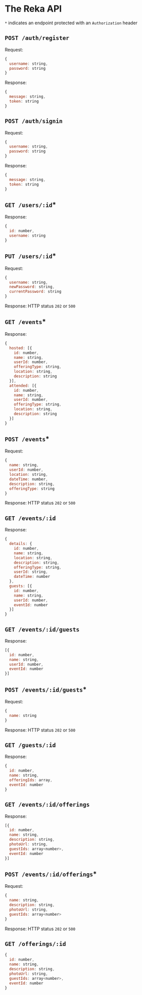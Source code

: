 # The Reka API

`*` indicates an endpoint protected with an `Authorization` header

## `POST /auth/register`

Request:

```js
{
  username: string,
  password: string
}
```

Response:

```js
{
  message: string,
  token: string
}
```


## `POST /auth/signin`

Request:

```js
{
  username: string,
  password: string
}
```

Response:

```js
{
  message: string,
  token: string
}
```


## `GET /users/:id`*

Response:

```js
{
  id: number,
  username: string
}
```


## `PUT /users/:id`*

Request:

```js
{
  username: string,
  newPassword: string,
  currentPassword: string
}
```

Response: HTTP status `202` or `500`


## `GET /events`*

Response:

```js
{
  hosted: [{
    id: number,
    name: string,
    userId: number,
    offeringType: string,
    location: string,
    description: string
  }],
  attended: [{
    id: number,
    name: string,
    userId: number,
    offeringType: string,
    location: string,
    description: string
  }]
}
```


## `POST /events`*

Request:

```js
{
  name: string,
  userId: number,
  location: string,
  dateTime: number,
  description: string,
  offeringType: string
}
```

Response: HTTP status `202` or `500`


## `GET /events/:id`

Response:

```js
{
  details: {
    id: number,
    name: string,
    location: string,
    description: string,
    offeringType: string,
    userId: string,
    dateTime: number
  },
  guests: [{
    id: number,
    name: string,
    userId: number,
    eventId: number
  }]
}
```


## `GET /events/:id/guests`

Response:

```js
[{
  id: number,
  name: string,
  userId: number,
  eventId: number
}]
```


## `POST /events/:id/guests`*

Request:

```js
{
  name: string
}
```

Response: HTTP status `202` or `500`


## `GET /guests/:id`

Response:

```js
{
  id: number,
  name: string,
  offeringIds: array,
  eventId: number
}
```


## `GET /events/:id/offerings`

Response:

```js
[{
  id: number,
  name: string,
  description: string,
  photoUrl: string,
  guestIds: array<number>,
  eventId: number
}]
```


## `POST /events/:id/offerings`*

Request:

```js
{
  name: string,
  description: string,
  photoUrl: string,
  guestIds: array<number>
}
```

Response: HTTP status `202` or `500`



## `GET /offerings/:id`

```js
{
  id: number,
  name: string,
  description: string,
  photoUrl: string,
  guestIds: array<number>,
  eventId: number
}
```

